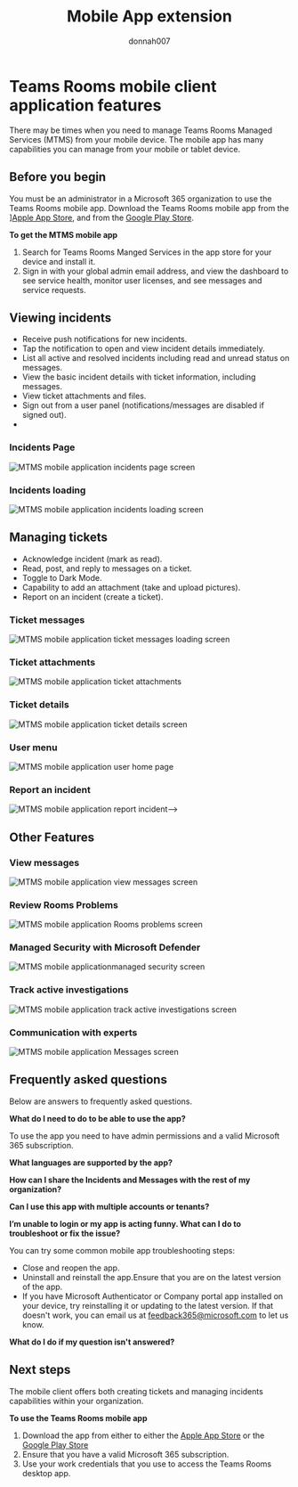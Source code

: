 ﻿---
title: Mobile App extension
author: donnah007 
ms.author: v-donnahill
manager: serdars
ms.date: 05/11/2022
ms.reviewer: dstrome
ms.topic: article
ms.tgt.pltfrm: cloud
ms.service: msteams
audience: Admin
ms.collection: 
  - MTMR-collaboration
  - MTMRinitiative-meetings
appliesto: 
  - Microsoft Teams
ms.localizationpriority: medium
search.appverid: MET150
description: Mobile application extension for Teams Rooms
f1keywords: Microsoft Teams Rooms Managed Service mobile app extension
---
# Teams Rooms mobile client application features

There may be times when you need to manage Teams Rooms Managed Services (MTMS) from your mobile device. The mobile app has many capabilities you can manage from your mobile or tablet device.
## Before you begin

You must be an administrator in a Microsoft 365 organization to use the Teams Rooms mobile app.
Download the Teams Rooms mobile app from the ][Apple App Store](https://apps.apple.com/app/apple-store/id761397963?pt=80423&ct=docsaboutadminapp&mt=8), and from the [Google Play Store](https://play.google.com/store/apps/222).

**To get the MTMS mobile app**

1. Search for Teams Rooms Manged Services in the app store for your device and install it.
2. Sign in with your global admin email address, and view the dashboard to see service health, monitor user licenses, and see messages and service requests.
## Viewing incidents

- Receive push notifications for new incidents.
- Tap the notification to open and view incident details immediately.
- List all active and resolved incidents including read and unread status on messages.
- View the basic incident details with ticket information, including messages.
- View ticket attachments and files.
- Sign out from a user panel (notifications/messages are disabled if signed out).
- 
### Incidents Page
![MTMS mobile application incidents page screen](../media/mtms-mobile-app-003.png)
### Incidents loading
![MTMS mobile application incidents loading screen](../media/mtms-mobile-app-004.png)

## Managing tickets

- Acknowledge incident (mark as read).
- Read, post, and reply to messages on a ticket.
- Toggle to Dark Mode.
- Capability to add an attachment (take and upload pictures).
- Report on an incident (create a ticket).



### Ticket messages
![MTMS mobile application ticket messages loading screen](../media/mtms-mobile-app-006.png)
### Ticket attachments
![MTMS mobile application ticket attachments](../media/mtms-mobile-app-007.png)
### Ticket details
![MTMS mobile application ticket details screen](../media/mtms-mobile-app-005.png)

### User menu
![MTMS mobile application user home page](../media/mtms-mobile-app-011.png)
### Report an incident
![MTMS mobile application report incident](../media/mtms-mobile-app-012.png)-->
## Other Features
### View messages
![MTMS mobile application  view messages screen](../media/mtms-mobile-app-017.png)
### Review Rooms Problems
![MTMS mobile application  Rooms problems screen](../media/mtms-mobile-app-018.png)
### Managed Security with Microsoft Defender

![MTMS mobile applicationmanaged security screen](../media/mtms-mobile-app-019.png)
### Track active investigations

![MTMS mobile application track active investigations screen](../media/mtms-mobile-app-020.png)
### Communication with experts
![MTMS mobile application Messages screen](../media/mtms-mobile-app-021.png)

## Frequently asked questions
Below are answers to frequently asked questions.

**What do I need to do to be able to use the app?**

To use the app you need to have admin permissions and a valid Microsoft 365 subscription.


**What languages are supported by the app?**



**How can I share the Incidents and Messages with the rest of my organization?**


**Can I use this app with multiple accounts or tenants?**


**I’m unable to login or my app is acting funny. What can I do to troubleshoot or fix the issue?**

You can try some common mobile app troubleshooting steps:
- Close and reopen the app.
- Uninstall and reinstall the app.Ensure that you are on the latest version of the app.
- If you have Microsoft Authenticator or Company portal app installed on your device, try reinstalling it or updating to the latest version. If that doesn't work, you can email us at feedback365@microsoft.com to let us know.

**What do I do if my question isn't answered?**


## Next steps

The mobile client offers both creating tickets and managing incidents capabilities within your organization.

**To use the Teams Rooms mobile app**

1. Download the app from either  to either the [Apple App Store]() or the [Google Play Store]()
1. Ensure that you have a valid Microsoft 365 subscription.
1. Use your work credentials that you use to access the Teams Rooms desktop app.


